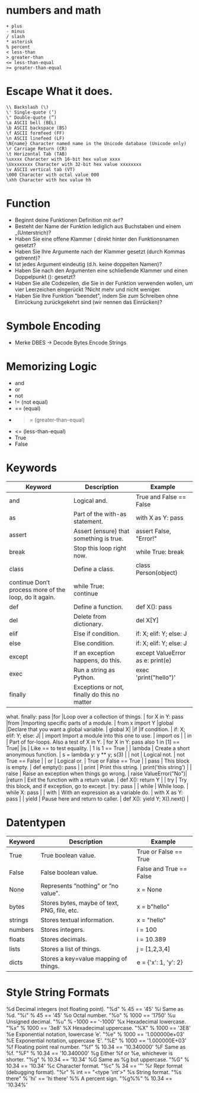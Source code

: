 # numbers and math

```
+ plus
- minus
/ slash
* asterisk
% percent
< less-than
> greater-than
<= less-than-equal
>= greater-than-equal
```

# Escape What it does.

```
\\ Backslash (\)
\' Single-quote (’)
\" Double-quote (”)
\a ASCII bell (BEL)
\b ASCII backspace (BS)
\f ASCII formfeed (FF)
\n ASCII linefeed (LF)
\N{name} Character named name in the Unicode database (Unicode only)
\r Carriage Return (CR)
\t Horizontal Tab (TAB)
\uxxxx Character with 16-bit hex value xxxx
\Uxxxxxxxx Character with 32-bit hex value xxxxxxxx
\v ASCII vertical tab (VT)
\000 Character with octal value 000
\xhh Character with hex value hh
```

# Function

- Beginnt deine Funktionen Definition mit `def`?
- Besteht der Name der Funktion lediglich aus Buchstaben und einem _(Unterstrich)?
- Haben Sie eine offene Klammer ( direkt hinter den Funktionsnamen gesetzt?
- Haben Sie Ihre Argumente nach der Klammer gesetzt (durch Kommas getrennt)?
- Ist jedes Argument eindeutig (d.h. keine doppelten Namen)?
- Haben Sie nach den Argumenten eine schließende Klammer und einen Doppelpunkt (): gesetzt?
- Haben Sie alle Codezeilen, die Sie in der Funktion verwenden wollen, um vier Leerzeichen eingerückt ?Nicht mehr und nicht weniger.
- Haben Sie Ihre Funktion "beendet", indem Sie zum Schreiben ohne Einrückung zurückgekehrt sind (wir nennen das Einrücken)?


# Symbole Encoding
-  Merke DBES -> Decode Bytes Encode Strings

# Memorizing Logic
- and
- or 
- not
- != (not equal)
- == (equal)
- >= (greater-than-equal)
- <= (less-than-equal)
- True
- False

# Keywords
| Keyword   | Description | Example |
| --------  | -------      | ------- |
|and        | Logical and.                   |    True and False == False|
|as         | Part of the with-as statement. | with X as Y: pass|
|assert     | Assert (ensure) that something is true. | assert False, "Error!"|
|break      |Stop this loop right now. | while True: break|
|class      |Define a class. | class Person(object)|
|continue   Don’t process more of the loop, do it again.| while True: continue
|def        |Define a function. |def X(): pass
|del        |Delete from dictionary. | del X[Y]
|elif       |Else if condition. | if: X; elif: Y; else: J
|else       |Else condition. | if: X; elif: Y; else: J
|except     |If an exception happens, do this. | except ValueError as e: print(e)
|exec       |Run a string as Python. | exec 'print("hello")'
|finally    |Exceptions or not, finally do this no matter
what.
finally: pass
|for        |Loop over a collection of things. | for X in Y: pass
|from       |Importing specific parts of a module. | from x import Y
|global     |Declare that you want a global variable. | global X|
|if         |If condition. | if: X; elif: Y; else: J|
| import Import a module into this one to use. | import os |
| in | Part of for-loops. Also a test of X in Y. | for X in Y: pass also 1 in [1] == True| 
|is  | Like == to test equality. | 1 is 1 == True |
| lambda | Create a short anonymous function. | s = lambda y: y ** y; s(3) |
| not | Logical not. | not True == False | 
| or | Logical or. | True or False == True |
| pass | This block is empty. | def empty(): pass |
| print | Print this string. | print('this string') |
| raise | Raise an exception when things go wrong. | raise ValueError("No")| 
|return | Exit the function with a return value. | def X(): return Y |
| try | Try this block, and if exception, go to except. | try: pass |
| while | While loop. | while X: pass |
| with | With an expression as a variable do. | with X as Y: pass |
| yield | Pause here and return to caller. | def X(): yield Y; X().next() |


# Datentypen

| Keyword   | Description | Example |
| --------  | -------      | ------- |
|True |True boolean value. |True or False == True|
|False |False boolean value. |False and True == False|
|None |Represents ”nothing” or ”no value”. |x = None|
|bytes |Stores bytes, maybe of text, PNG, file, etc.|x = b"hello"|
|strings |Stores textual information. |x = "hello"|
|numbers |Stores integers. |i = 100|
|floats |Stores decimals. |i = 10.389|
|lists |Stores a list of things. |j = [1,2,3,4]|
|dicts |Stores a key=value mapping of things. |e = {'x': 1, 'y': 2}|


# Style String Formats
%d Decimal integers (not floating point). "%d" % 45 == '45'
%i Same as %d. "%i" % 45 == '45'
%o Octal number. "%o" % 1000 == '1750'
%u Unsigned decimal. "%u" % -1000 == '-1000'
%x Hexadecimal lowercase. "%x" % 1000 == '3e8'
%X Hexadecimal uppercase. "%X" % 1000 == '3E8'
%e Exponential notation, lowercase ’e’. "%e" % 1000 == '1.000000e+03'
%E Exponential notation, uppercase ’E’. "%E" % 1000 == '1.000000E+03'
%f Floating point real number. "%f" % 10.34 == '10.340000'
%F Same as %f. "%F" % 10.34 == '10.340000'
%g Either %f or %e, whichever is shorter. "%g" % 10.34 == '10.34'
%G Same as %g but uppercase. "%G" % 10.34 == '10.34'
%c Character format. "%c" % 34 == '"'
%r Repr format (debugging format). "%r" % int == "<type 'int'>"
%s String format. "%s there" % 'hi' == 'hi
there'
%% A percent sign. "%g%%" % 10.34 == '10.34%'